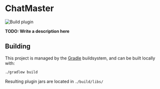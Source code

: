 # ChatMaster
![Build plugin](https://github.com/hyperliskdev/ChatMaster/workflows/Build%20plugin/badge.svg)

**TODO: Write a description here**

## Building

This project is managed by the [Gradle](https://gradle.org/) buildsystem, and can be built locally with:

```sh
./gradlew build
```

Resulting plugin jars are located in `./build/libs/`
